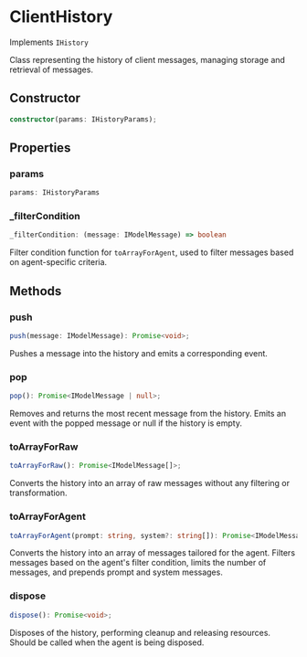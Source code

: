 # ClientHistory

Implements `IHistory`

Class representing the history of client messages, managing storage and retrieval of messages.

## Constructor

```ts
constructor(params: IHistoryParams);
```

## Properties

### params

```ts
params: IHistoryParams
```

### _filterCondition

```ts
_filterCondition: (message: IModelMessage) => boolean
```

Filter condition function for `toArrayForAgent`, used to filter messages based on agent-specific criteria.

## Methods

### push

```ts
push(message: IModelMessage): Promise<void>;
```

Pushes a message into the history and emits a corresponding event.

### pop

```ts
pop(): Promise<IModelMessage | null>;
```

Removes and returns the most recent message from the history.
Emits an event with the popped message or null if the history is empty.

### toArrayForRaw

```ts
toArrayForRaw(): Promise<IModelMessage[]>;
```

Converts the history into an array of raw messages without any filtering or transformation.

### toArrayForAgent

```ts
toArrayForAgent(prompt: string, system?: string[]): Promise<IModelMessage[]>;
```

Converts the history into an array of messages tailored for the agent.
Filters messages based on the agent's filter condition, limits the number of messages,
and prepends prompt and system messages.

### dispose

```ts
dispose(): Promise<void>;
```

Disposes of the history, performing cleanup and releasing resources.
Should be called when the agent is being disposed.
